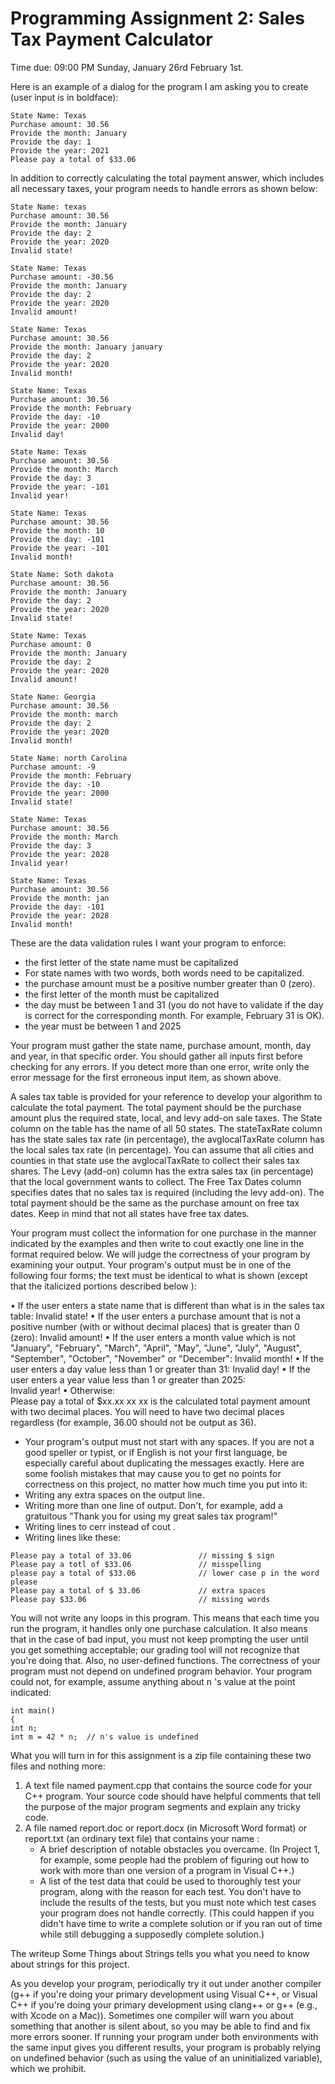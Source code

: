 # Programming Assignment 2: Sales Tax Payment Calculator 
Time due: 09:00 PM Sunday, January 26rd February 1st. 

Here is an example of a dialog for the program I am asking you to create (user input is 
in boldface): 

    State Name: Texas 
    Purchase amount: 30.56 
    Provide the month: January 
    Provide the day: 1 
    Provide the year: 2021 
    Please pay a total of $33.06 
  
In addition to correctly calculating the total payment answer, which includes all necessary 
taxes, your program needs to handle errors as shown below: 

    State Name: texas 
    Purchase amount: 30.56 
    Provide the month: January 
    Provide the day: 2 
    Provide the year: 2020 
    Invalid state! 

    State Name: Texas 
    Purchase amount: -30.56 
    Provide the month: January 
    Provide the day: 2 
    Provide the year: 2020 
    Invalid amount! 

    State Name: Texas 
    Purchase amount: 30.56 
    Provide the month: January january 
    Provide the day: 2 
    Provide the year: 2020 
    Invalid month! 

    State Name: Texas 
    Purchase amount: 30.56 
    Provide the month: February 
    Provide the day: -10 
    Provide the year: 2000 
    Invalid day! 

    State Name: Texas 
    Purchase amount: 30.56 
    Provide the month: March 
    Provide the day: 3 
    Provide the year: -101 
    Invalid year! 

    State Name: Texas 
    Purchase amount: 30.56 
    Provide the month: 10 
    Provide the day: -101 
    Provide the year: -101 
    Invalid month! 

    State Name: Soth dakota 
    Purchase amount: 30.56 
    Provide the month: January 
    Provide the day: 2 
    Provide the year: 2020 
    Invalid state! 

    State Name: Texas 
    Purchase amount: 0 
    Provide the month: January 
    Provide the day: 2 
    Provide the year: 2020 
    Invalid amount! 

    State Name: Georgia 
    Purchase amount: 30.56 
    Provide the month: march 
    Provide the day: 2 
    Provide the year: 2020 
    Invalid month! 

    State Name: north Carolina 
    Purchase amount: -9 
    Provide the month: February 
    Provide the day: -10 
    Provide the year: 2000 
    Invalid state! 

    State Name: Texas 
    Purchase amount: 30.56 
    Provide the month: March 
    Provide the day: 3 
    Provide the year: 2028 
    Invalid year! 

    State Name: Texas 
    Purchase amount: 30.56 
    Provide the month: jan 
    Provide the day: -101 
    Provide the year: 2028 
    Invalid month! 

 
These are the data validation rules I want your program to enforce: 
- the first letter of the state name must be capitalized 
- For state names with two words, both words need to be capitalized.  
- the purchase amount must be a positive number greater than 0 (zero).  
- the first letter of the month must be capitalized 
- the day must be between 1 and 31 (you do not have to validate if the day is correct for the 
corresponding month. For example, February 31 is OK). 
- the year must be between 1 and 2025 
 
Your program must gather the state name, purchase amount, month, day and year, in that 
specific order. You should gather all inputs first before checking for any errors. If 
you detect more than one error, write only the error message for the first erroneous input 
item, as shown above. 

A sales tax table is provided for your reference to develop your algorithm to calculate the 
total payment. The total payment should be the purchase amount plus the required state, 
local, and levy add-on sale taxes. The State column on the table has the name of all 50 
states. The stateTaxRate column has the state sales tax rate (in percentage), the 
avglocalTaxRate column has the local sales tax rate (in percentage). You can assume that all 
cities and counties in that state use the avglocalTaxRate to collect their sales tax shares. The 
Levy (add-on) column has the extra sales tax (in percentage) that the local government 
wants to collect. The Free Tax Dates column specifies dates that no sales tax is required 
(including the levy add-on). The total payment should be the same as the purchase amount 
on free tax dates. Keep in mind that not all states have free tax dates. 

Your program must collect the information for one purchase in the manner indicated by the 
examples and then write to cout exactly one line in the format required below. We will judge 
the correctness of your program by examining your output. Your program's output must be 
in one of the following four forms; the text must be identical to what is shown (except that 
the italicized portions described below ): 

• If the user enters a state name that is different than what is in the sales tax table: 
   Invalid state! 
• If the user enters a purchase amount that is not a positive number (with or without 
decimal places) that is greater than 0 (zero): 
   Invalid amount! 
• If the user enters a month value which is not "January", "February", "March", 
"April", "May", "June", "July", "August", "September", "October", "November" or 
"December": 
   Invalid month! 
• If the user enters a day value less than 1 or greater than 31: 
       Invalid day! 
• If the user enters a year value less than 1 or greater than 2025:    
   Invalid year! 
• Otherwise:  
   Please pay a total of $xx.xx 
 xx xx is the calculated total payment amount with two decimal places. You will need 
to have two decimal places regardless (for example, 36.00 should not be output as 
36). 
 
* Your program's output must not start with any spaces. If you are not a good speller 
or typist, or if English is not your first language, be especially careful about 
duplicating the messages exactly. Here are some foolish mistakes that may cause 
you to get no points for correctness on this project, no matter how much time you 
put into it: 
* Writing any extra spaces on the output line. 
* Writing more than one line of output. Don't, for example, add a gratuitous "Thank 
you for using my great sales tax program!" 
* Writing lines to cerr instead of cout . 
* Writing lines like these: 

```       
Please pay a total of 33.06               // missing $ sign 
Please pay a totl of $33.06               // misspelling 
please pay a total of $33.06              // lower case p in the word please  
Please pay a total of $ 33.06             // extra spaces 
Please pay $33.06                         // missing words 
```

You will not write any loops in this program. This means that each time you run the 
program, it handles only one purchase calculation. It also means that in the case of bad 
input, you must not keep prompting the user until you get something acceptable; our 
grading tool will not recognize that you're doing that. Also, no user-defined functions. 
The correctness of your program must not depend on undefined program behavior. Your 
program could not, for example, assume anything about n 's value at the point indicated: 

    int main() 
    { 
    int n; 
    int m = 42 * n;  // n's value is undefined 
 
What you will turn in for this assignment is a zip file containing these two files and nothing 
more: 
1. A text file named payment.cpp that contains the source code for your C++ 
program. Your source code should have helpful comments that tell the purpose of the 
major program segments and explain any tricky code. 
2. A file named report.doc or report.docx (in Microsoft Word format) 
or report.txt (an ordinary text file) that contains your name : 
    - A brief description of notable obstacles you overcame. (In Project 1, for 
    example, some people had the problem of figuring out how to work with more 
    than one version of a program in Visual C++.) 
    - A list of the test data that could be used to thoroughly test your program, 
    along with the reason for each test. You don't have to include the results of the 
    tests, but you must note which test cases your program does not handle 
    correctly. (This could happen if you didn't have time to write a complete 
    solution or if you ran out of time while still debugging a supposedly complete 
    solution.)  

The writeup Some Things about Strings tells you what you need to know about strings for 
this project. 

As you develop your program, periodically try it out under another compiler (g++ if you're 
doing your primary development using Visual C++, or Visual C++ if you're doing your 
primary development using clang++ or g++ (e.g., with Xcode on a Mac)). Sometimes one 
compiler will warn you about something that another is silent about, so you may be able to 
find and fix more errors sooner. If running your program under both environments with the 
same input gives you different results, your program is probably relying on undefined 
behavior (such as using the value of an uninitialized variable), which we prohibit. 
